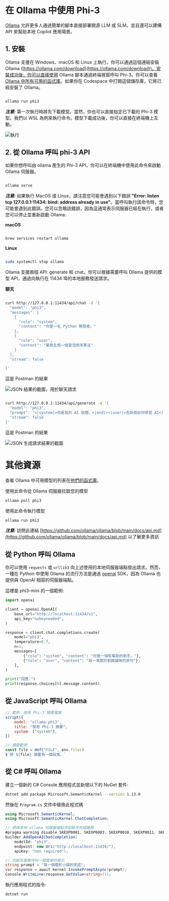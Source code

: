 ﻿# **在 Ollama 中使用 Phi-3**

[Ollama](https://ollama.com) 允許更多人通過簡單的腳本直接部署開源 LLM 或 SLM，並且還可以建構 API 來幫助本地 Copilot 應用場景。

## **1. 安裝**

Ollama 支援在 Windows、macOS 和 Linux 上執行。你可以通過這個連結安裝 Ollama ([https://ollama.com/download](https://ollama.com/download))。安裝成功後，你可以直接使用 Ollama 腳本通過終端視窗呼叫 Phi-3。你可以查看 [Ollama 中所有可用的函式庫](https://ollama.com/library)。如果你在 Codespace 中打開這個儲存庫，它將已經安裝了 Ollama。

```bash

ollama run phi3

```

***注意:*** 第一次執行時將先下載模型。當然，你也可以直接指定已下載的 Phi-3 模型。我們以 WSL 為例來執行命令。模型下載成功後，你可以直接在終端機上互動。

![執行](../../../../imgs/02/Ollama/ollama_run.png)

## **2. 從 Ollama 呼叫 phi-3 API**

如果你想呼叫由 ollama 產生的 Phi-3 API，你可以在終端機中使用此命令來啟動 Ollama 伺服器。

```bash

ollama serve

```

***注意:*** 如果執行 MacOS 或 Linux，請注意您可能會遇到以下錯誤 <b>"Error: listen tcp 127.0.0.1:11434: bind: address already in use"</b>。當呼叫執行該命令時，您可能會遇到此錯誤。您可以忽略該錯誤，因為這通常表示伺服器已經在執行，或者您可以停止並重新啟動 Ollama:

**macOS**

```bash

brew services restart ollama

```

**Linux**

```bash

sudo systemctl stop ollama

```

Ollama 支援兩個 API: generate 和 chat。你可以根據需要呼叫 Ollama 提供的模型 API，通過向執行在 11434 埠的本地服務發送請求。

**聊天**

```bash

curl http://127.0.0.1:11434/api/chat -d '{
  "model": "phi3",
  "messages": [
    {
      "role": "system",
      "content": "你是一名 Python 開發者。"
    },
    {
      "role": "user",
      "content": "幫我生成一個冒泡排序算法"
    }
  ],
  "stream": false

}'

```

這是 Postman 的結果

![JSON 結果的截圖，用於聊天請求](../../../../imgs/02/Ollama/ollama_chat.png)

```bash

curl http://127.0.0.1:11434/api/generate -d '{
  "model": "phi3",
  "prompt": "<|system|>你是我的 AI 助理。<|end|><|user|>告訴我如何學習 AI<|end|><|assistant|>",
  "stream": false
}'

```

這是 Postman 的結果

![JSON 生成請求結果的截圖](../../../../imgs/02/Ollama/ollama_gen.png)

# 其他資源

查看 Ollama 中可用模型的列表在[他們的函式庫](https://ollama.com/library)。

使用此命令從 Ollama 伺服器拉取您的模型

```bash
ollama pull phi3
```

使用此命令執行模型

```bash
ollama run phi3
```

***注意:*** 訪問此連結 [https://github.com/ollama/ollama/blob/main/docs/api.md](https://github.com/ollama/ollama/blob/main/docs/api.md) 以了解更多資訊

## 從 Python 呼叫 Ollama

你可以使用 `requests` 或 `urllib3` 向上述使用的本地伺服器端點發出請求。然而，一種在 Python 中使用 Ollama 的流行方法是通過 [openai](https://pypi.org/project/openai/) SDK，因為 Ollama 也提供與 OpenAI 相容的伺服器端點。

這裡是 phi3-mini 的一個範例:

```python
import openai

client = openai.OpenAI(
    base_url="http://localhost:11434/v1",
    api_key="nokeyneeded",
)

response = client.chat.completions.create(
    model="phi3",
    temperature=0.7,
    n=1,
    messages=[
        {"role": "system", "content": "你是一個有幫助的助手。"},
        {"role": "user", "content": "寫一首關於飢餓貓咪的俳句"},
    ],
)

print("回應:")
print(response.choices[0].message.content)
```

## 從 JavaScript 呼叫 Ollama

```javascript
// 範例：使用 Phi-3 摘要檔案
script({
    model: "ollama:phi3",
    title: "使用 Phi-3 摘要",
    system: ["system"],
})

// 摘要範例
const file = def("FILE", env.files)
$`將 ${file} 摘要為一個段落。`
```

## 從 C# 呼叫 Ollama

建立一個新的 C# Console 應用程式並新增以下的 NuGet 套件:

```bash
dotnet add package Microsoft.SemanticKernel --version 1.13.0
```

然後在 `Program.cs` 文件中替換此程式碼

```csharp
using Microsoft.SemanticKernel;
using Microsoft.SemanticKernel.ChatCompletion;

// 使用本地 ollama 伺服器端點添加聊天完成服務
#pragma warning disable SKEXP0001, SKEXP0003, SKEXP0010, SKEXP0011, SKEXP0050, SKEXP0052
builder.AddOpenAIChatCompletion(
    modelId: "phi3",
    endpoint: new Uri("http://localhost:11434/"),
    apiKey: "non required");

// 向聊天服務呼叫一個簡單的提示
string prompt = "寫一個關於小貓的笑話";
var response = await kernel.InvokePromptAsync(prompt);
Console.WriteLine(response.GetValue<string>());
```

執行應用程式的指令:

```bash
dotnet run
```

